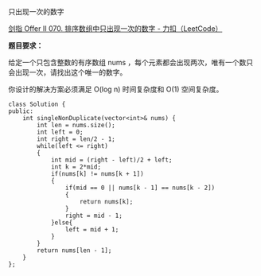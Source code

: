 只出现一次的数字

[剑指 Offer II 070. 排序数组中只出现一次的数字 - 力扣（LeetCode）](https://leetcode.cn/problems/skFtm2/)

**题目要求：**

给定一个只包含整数的有序数组 nums ，每个元素都会出现两次，唯有一个数只会出现一次，请找出这个唯一的数字。

你设计的解决方案必须满足 O(log n) 时间复杂度和 O(1) 空间复杂度。

```
class Solution {
public:
    int singleNonDuplicate(vector<int>& nums) {
        int len = nums.size();
        int left = 0;
        int right = len/2 - 1;
        while(left <= right)
        {
            int mid = (right - left)/2 + left;
            int k = 2*mid;
            if(nums[k] != nums[k + 1])
            {
                if(mid == 0 || nums[k - 1] == nums[k - 2])
                {
                    return nums[k];
                }
                right = mid - 1;
            }else{
                left = mid + 1;
            }
        }
        return nums[len - 1];
    }
};
```

